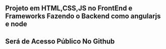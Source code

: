 ## Projeto em HTML,CSS,JS no FrontEnd e Frameworks Fazendo o Backend como angularjs e node
## Será de Acesso Público No Github
